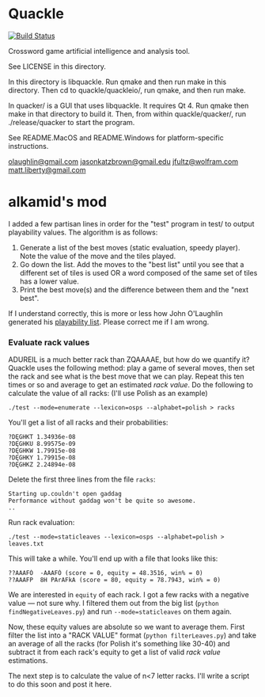 Quackle
=======

[![Build Status](https://secure.travis-ci.org/quackle/quackle.png?branch=master)](http://travis-ci.org/quackle/quackle)

Crossword game artificial intelligence and analysis tool.

See LICENSE in this directory.

In this directory is libquackle. Run qmake and then run make in this directory. Then cd to quackle/quackleio/, run qmake, and then run make.

In quacker/ is a GUI that uses libquackle. It requires Qt 4. Run qmake then make in that directory to build it. Then, from within quackle/quacker/, run ./release/quacker to start the program.

See README.MacOS and README.Windows for platform-specific instructions.

olaughlin@gmail.com
jasonkatzbrown@gmail.edu
jfultz@wolfram.com
matt.liberty@gmail.com

alkamid's mod
=============

I added a few partisan lines in order for the "test" program in test/ to output playability values. The algorithm is as follows:

1. Generate a list of the best moves (static evaluation, speedy player). Note the value of the move and the tiles played.
2. Go down the list. Add the moves to the "best list" until you see that a different set of tiles is used OR a word composed of the same set of tiles has a lower value.
3. Print the best move(s) and the difference between them and the "next best".

If I understand correctly, this is more or less how John O'Laughlin generated his [playability list](http://pages.cs.wisc.edu/~o-laughl/collins/). Please correct me if I am wrong.

### Evaluate rack values

ADUREIL is a much better rack than ZQAAAAE, but how do we quantify it? Quackle uses the following method: play a game of several moves, then set the rack and see what is the best move that we can play. Repeat this ten times or so and average to get an estimated *rack value*. Do the following to calculate the value of all racks: (I'll use Polish as an example)

```shell
./test --mode=enumerate --lexicon=osps --alphabet=polish > racks
```

You'll get a list of all racks and their probabilities:

```
?DĘGHKT 1.34936e-08
?DĘGHKU 8.99575e-09
?DĘGHKW 1.79915e-08
?DĘGHKY 1.79915e-08
?DĘGHKZ 2.24894e-08
```

Delete the first three lines from the file `racks`:

```
Starting up.couldn't open gaddag 
Performance without gaddag won't be quite so awesome.
..
```

Run rack evaluation:

```shell
./test --mode=staticleaves --lexicon=osps --alphabet=polish > leaves.txt
```

This will take a while. You'll end up with a file that looks like this:

```
??AAAFÓ  -AAAFÓ (score = 0, equity = 48.3516, win% = 0)
??AAAFP  8H PArAFkA (score = 80, equity = 78.7943, win% = 0)
```

We are interested in `equity` of each rack. I got a few racks with a negative value — not sure why. I filtered them out from the big list (`python findNegativeLeaves.py`) and run `--mode=staticleaves` on them again.

Now, these equity values are absolute so we want to average them. First filter the list into a "RACK VALUE" format (`python filterLeaves.py`) and take an average of all the racks (for Polish it's something like 30-40) and subtract it from each rack's equity to get a list of valid *rack value* estimations.

The next step is to calculate the value of n<7 letter racks. I'll write a script to do this soon and post it here.